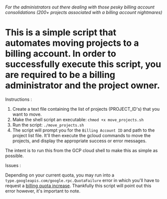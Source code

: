 ###### For the administrators out there dealing with those pesky billing account consolidations (200+ projects associated with a billing account nightmares)

# This is a simple script that automates moving projects to a billing account. In order to successfully execute this script, you are required to be a billing administrator and the project owner.

Instructions :

1. Create a text file containing the list of projects (PROJECT_ID's) that you want to move.
2. Make the shell script an executable: `chmod +x move_projects.sh`
3. Run the script: `./move_projects.sh`
4. The script will prompt you for the `Billing Account ID` and path to the project list file. It'll then execute the gcloud commands to move the projects, and display the appropriate success or error messages.

The intent is to run this from the GCP cloud shell to make this as simple as possible.

Issues :

Depending on your current quota, you may run into a `type.googleapis.com/google.rpc.QuotaFailure` error in which you'll have to request a [billing quota increase](https://support.google.com/code/contact/billing_quota_increase). Thankfully this script will point out this error however, it's important to note.